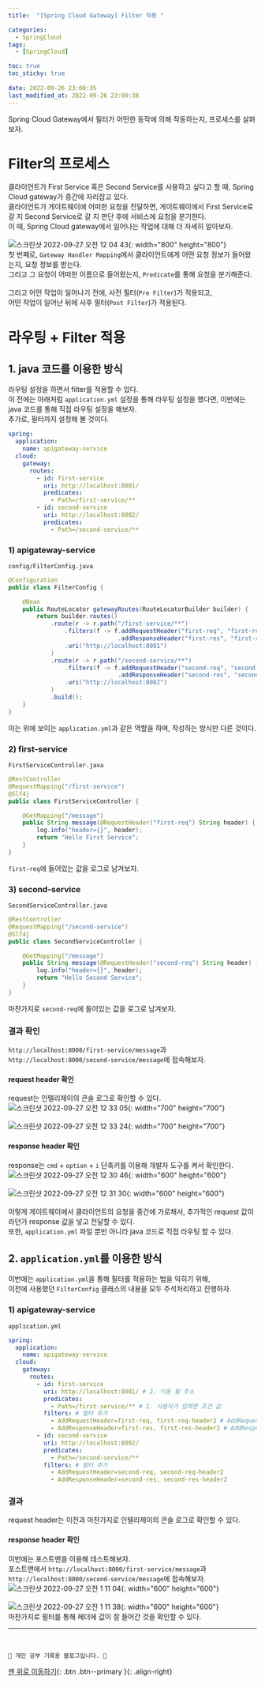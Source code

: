 ```yaml
---
title:  "[Spring Cloud Gateway] Filter 적용 "

categories:
  - SpringCloud
tags:
  - [SpringCloud]

toc: true
toc_sticky: true
 
date: 2022-09-26 23:00:35
last_modified_at: 2022-09-26 23:00:38
---
```


Spring Cloud Gateway에서 필터가 어떤한 동작에 의해 작동하는지, 프로세스를 살펴보자.

# Filter의 프로세스
클라이언트가 First Service 혹은 Second Service를 사용하고 싶다고 할 때, Spring Cloud gateway가 중간에 자리잡고 있다.<br>
클라이언트가 게이트웨이에 어떠한 요청을 전달하면, 게이트웨이에서 First Service로 갈 지 Second Service로 갈 지 판단 후에 서비스에 요청을 분기한다.<br>
이 때, Spring Cloud gateway에서 일어나는 작업에 대해 더 자세히 알아보자.<br><br>
![스크린샷 2022-09-27 오전 12 04 43](https://user-images.githubusercontent.com/59405576/192312475-ef61649e-b5bc-4b77-9667-3f525d5ceac3.png){: width="800" height="800"}<br>
첫 번째로, `Gateway Handler Mapping`에서 클라이언트에게 어떤 요청 정보가 들어왔는지, 요청 정보를 받는다.<br>
그리고 그 요청이 어떠한 이름으로 들어왔는지, `Predicate`를 통해 요청을 분기해준다.<br><br>
그리고 어떤 작업이 일어나기 전에, 사전 필터(`Pre Filter`)가 적용되고,<br>
어떤 작업이 일어난 뒤에 사후 필터(`Post Filter`)가 적용된다.

# 라우팅 + Filter 적용
## 1. java 코드를 이용한 방식
라우팅 설정을 하면서 filter를 적용할 수 있다.<br>
이 전에는 아래처럼 `application.yml` 설정을 통해 라우팅 설정을 했다면, 이번에는 java 코드를 통해 직접 라우팅 설정을 해보자.<br>
추가로, 필터까지 설정해 볼 것이다.
```yml
spring:
  application:
    name: apigateway-service
  cloud:
    gateway:
      routes:
        - id: first-service
          uri: http://localhost:8081/
          predicates:
            - Path=/first-service/**
        - id: second-service
          uri: http://localhost:8082/
          predicates:
            - Path=/second-service/**
```
### 1) apigateway-service
`config/FilterConfig.java`
```java
@Configuration
public class FilterConfig {

    @Bean
    public RouteLocator gatewayRoutes(RouteLocatorBuilder builder) {
        return builder.routes()
            .route(r -> r.path("/first-service/**")
                .filters(f -> f.addRequestHeader("first-req", "first-req-header")
                               .addResponseHeader("first-res", "first-res-header"))
                .uri("http://localhost:8081")
            )
            .route(r -> r.path("/second-service/**")
                .filters(f -> f.addRequestHeader("second-req", "second-req-header")
                               .addResponseHeader("second-res", "second-res-header"))
                .uri("http://localhost:8082")
            )
            .build();
    }
}
```
이는 위에 보이는 `application.yml`과 같은 역할을 하며, 작성하는 방식만 다른 것이다.

### 2) first-service
`FirstServiceController.java`
```java
@RestController
@RequestMapping("/first-service")
@Slf4j
public class FirstServiceController {

    @GetMapping("/message")
    public String message(@RequestHeader("first-req") String header) {
        log.info("header={}", header);
        return "Hello First Service";
    }
}
```
`first-req`에 들어있는 값을 로그로 남겨보자.

### 3) second-service
`SecondServiceController.java`
```java
@RestController
@RequestMapping("/second-service")
@Slf4j
public class SecondServiceController {

    @GetMapping("/message")
    public String message(@RequestHeader("second-req") String header) {
        log.info("header={}", header);
        return "Hello Second Service";
    }
}
```
마찬가지로 `second-req`에 들어있는 값을 로그로 남겨보자.

### 결과 확인
`http://localhost:8000/first-service/message`과 `http://localhost:8000/second-service/message`에 접속해보자.

#### request header 확인
request는 인텔리제이의 콘솔 로그로 확인할 수 있다.<br>
![스크린샷 2022-09-27 오전 12 33 05](https://user-images.githubusercontent.com/59405576/192318927-84cbfb32-25f4-4297-a799-7e90db6e202e.png){: width="700" height="700"}<br><br>
![스크린샷 2022-09-27 오전 12 33 24](https://user-images.githubusercontent.com/59405576/192318935-e2af83a3-150e-4469-81fb-b2a56eb292b0.png){: width="700" height="700"}<br>

#### response header 확인
response는 `cmd` + `option` + `i` 단축키를 이용해 개발자 도구를 켜서 확인한다.<br>
![스크린샷 2022-09-27 오전 12 30 46](https://user-images.githubusercontent.com/59405576/192318519-9f472e56-738f-41fe-a471-894f71bf8d01.png){: width="600" height="600"}<br><br>
![스크린샷 2022-09-27 오전 12 31 30](https://user-images.githubusercontent.com/59405576/192318526-d11be706-a358-48d1-a7a4-e2d275b7c261.png){: width="600" height="600"}<br><br>
이렇게 게이트웨이에서 클라이언트의 요청을 중간에 가로채서, 추가적인 request 값이라던가 response 값을 넣고 전달할 수 있다.<br>
또한, `application.yml` 파일 뿐만 아니라 java 코드로 직접 라우팅 할 수 있다.

## 2. `application.yml`를 이용한 방식
이번에는 `application.yml`을 통해 필터를 적용하는 법을 익히기 위해,<br>
이전에 사용했던 `FilterConfig` 클래스의 내용을 모두 주석처리하고 진행하자.<br>

### 1) apigateway-service
`application.yml`
```yml
spring:
  application:
    name: apigateway-service
  cloud:
    gateway:
      routes:
        - id: first-service
          uri: http://localhost:8081/ # 2. 이동 될 주소
          predicates:
            - Path=/first-service/** # 1. 사용자가 입력한 조건 값
          filters: # 필터 추가
            - AddRequestHeader=first-req, first-req-header2 # AddRequestHeader=key, value 형태
            - AddResponseHeader=first-res, first-res-header2 # AddResponseHeader=key, value 형태
        - id: second-service
          uri: http://localhost:8082/
          predicates:
            - Path=/second-service/**
          filters: # 필터 추가
            - AddRequestHeader=second-req, second-req-header2
            - AddResponseHeader=second-res, second-res-header2
```

### 결과
request header는 이전과 마찬가지로 인텔리제이의 콘솔 로그로 확인할 수 있다.
#### response header 확인
이번에는 포스트맨을 이용해 테스트해보자.<br>
포스트맨에서 `http://localhost:8000/first-service/message`과 `http://localhost:8000/second-service/message`에 접속해보자.
![스크린샷 2022-09-27 오전 1 11 04](https://user-images.githubusercontent.com/59405576/192327300-ae6b1dbd-8a11-44dc-b13b-e8aa3b17eb6f.png){: width="600" height="600"}<br><br>
![스크린샷 2022-09-27 오전 1 11 38](https://user-images.githubusercontent.com/59405576/192327307-45a6a4e4-65cc-4d58-ba31-e14445984a9a.png){: width="600" height="600"}<br>
마찬가지로 필터를 통해 헤더에 값이 잘 들어간 것을 확인할 수 있다.






***
<br>


    💛 개인 공부 기록용 블로그입니다. 👻

[맨 위로 이동하기](#){: .btn .btn--primary }{: .align-right}